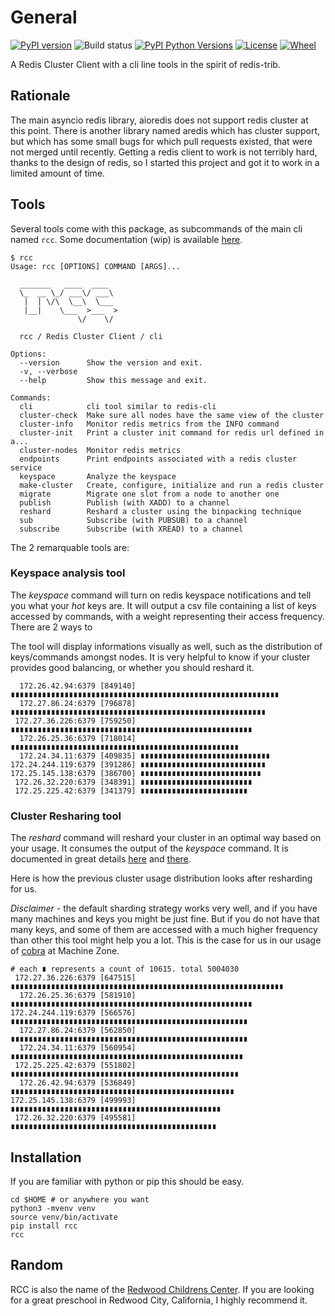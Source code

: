 # General

[![PyPI version](https://badge.fury.io/py/rcc.svg)](https://badge.fury.io/py/rcc)
![Build status](https://github.com/machinezone/rcc/workflows/unittest/badge.svg)
[![PyPI Python Versions](https://img.shields.io/pypi/pyversions/rcc.svg)](https://img.shields.io/pypi/pyversions/rcc)
[![License](https://img.shields.io/pypi/l/rcc.svg)](https://img.shields.io/pypi/l/rcc)
[![Wheel](https://img.shields.io/pypi/wheel/rcc.svg)](https://img.shields.io/pypi/wheel/rcc)

A Redis Cluster Client with a cli line tools in the spirit of redis-trib.

## Rationale

The main asyncio redis library, aioredis does not support redis cluster at this point. There is another library named aredis which has cluster support, but which has some small bugs for which pull requests existed, that were not merged until recently. Getting a redis client to work is not terribly hard, thanks to the design of redis, so I started this project and got it to work in a limited amount of time.

## Tools

Several tools come with this package, as subcommands of the main cli named `rcc`. Some documentation (wip) is available [here](https://machinezone.github.io/rcc/).

```
$ rcc
Usage: rcc [OPTIONS] COMMAND [ARGS]...

  _______   ____  ____
  \_  __ \_/ ___\/ ___\
   |  | \/\  \__\  \___
   |__|    \___  >___  >
               \/    \/

  rcc / Redis Cluster Client / cli

Options:
  --version      Show the version and exit.
  -v, --verbose
  --help         Show this message and exit.

Commands:
  cli            cli tool similar to redis-cli
  cluster-check  Make sure all nodes have the same view of the cluster
  cluster-info   Monitor redis metrics from the INFO command
  cluster-init   Print a cluster init command for redis url defined in a...
  cluster-nodes  Monitor redis metrics
  endpoints      Print endpoints associated with a redis cluster service
  keyspace       Analyze the keyspace
  make-cluster   Create, configure, initialize and run a redis cluster
  migrate        Migrate one slot from a node to another one
  publish        Publish (with XADD) to a channel
  reshard        Reshard a cluster using the binpacking technique
  sub            Subscribe (with PUBSUB) to a channel
  subscribe      Subscribe (with XREAD) to a channel
```

The 2 remarquable tools are:

### Keyspace analysis tool

The *keyspace* command will turn on redis keyspace notifications and tell you what your _hot_ keys are. It will output a csv file containing a list of keys accessed by commands, with a weight representing their access frequency. There are 2 ways to

The tool will display informations visually as well, such as the distribution of keys/commands amongst nodes. It is very helpful to know if your cluster provides good balancing, or whether you should reshard it.

```
  172.26.42.94:6379 [849140] ∎∎∎∎∎∎∎∎∎∎∎∎∎∎∎∎∎∎∎∎∎∎∎∎∎∎∎∎∎∎∎∎∎∎∎∎∎∎∎∎∎∎∎∎∎∎∎∎∎∎∎∎∎∎∎∎∎∎∎∎
  172.27.86.24:6379 [796878] ∎∎∎∎∎∎∎∎∎∎∎∎∎∎∎∎∎∎∎∎∎∎∎∎∎∎∎∎∎∎∎∎∎∎∎∎∎∎∎∎∎∎∎∎∎∎∎∎∎∎∎∎∎∎∎∎∎
 172.27.36.226:6379 [759250] ∎∎∎∎∎∎∎∎∎∎∎∎∎∎∎∎∎∎∎∎∎∎∎∎∎∎∎∎∎∎∎∎∎∎∎∎∎∎∎∎∎∎∎∎∎∎∎∎∎∎∎∎∎∎
  172.26.25.36:6379 [718014] ∎∎∎∎∎∎∎∎∎∎∎∎∎∎∎∎∎∎∎∎∎∎∎∎∎∎∎∎∎∎∎∎∎∎∎∎∎∎∎∎∎∎∎∎∎∎∎∎∎∎∎
  172.24.34.11:6379 [409835] ∎∎∎∎∎∎∎∎∎∎∎∎∎∎∎∎∎∎∎∎∎∎∎∎∎∎∎∎∎
172.24.244.119:6379 [391286] ∎∎∎∎∎∎∎∎∎∎∎∎∎∎∎∎∎∎∎∎∎∎∎∎∎∎∎∎
172.25.145.138:6379 [386700] ∎∎∎∎∎∎∎∎∎∎∎∎∎∎∎∎∎∎∎∎∎∎∎∎∎∎∎
 172.26.32.220:6379 [348391] ∎∎∎∎∎∎∎∎∎∎∎∎∎∎∎∎∎∎∎∎∎∎∎∎∎
 172.25.225.42:6379 [341379] ∎∎∎∎∎∎∎∎∎∎∎∎∎∎∎∎∎∎∎∎∎∎∎∎
```

### Cluster Resharing tool

The *reshard* command will reshard your cluster in an optimal way based on your usage. It consumes the output of the *keyspace* command. It is documented in great details [here](https://machinezone.github.io/rcc/binpacking/) and [there](https://machinezone.github.io/rcc/resharding/).

Here is how the previous cluster usage distribution looks after resharding for us.

*Disclaimer* - the default sharding strategy works very well, and if you have many machines and keys you might be just fine. But if you do not have that many keys, and some of them are accessed with a much higher frequency than other this tool might help you a lot. This is the case for us in our usage of [cobra](https://github.com/machinezone/cobra) at Machine Zone.

```
# each ∎ represents a count of 10615. total 5004030
 172.27.36.226:6379 [647515] ∎∎∎∎∎∎∎∎∎∎∎∎∎∎∎∎∎∎∎∎∎∎∎∎∎∎∎∎∎∎∎∎∎∎∎∎∎∎∎∎∎∎∎∎∎∎∎∎∎∎∎∎∎∎∎∎∎∎∎∎∎
  172.26.25.36:6379 [581910] ∎∎∎∎∎∎∎∎∎∎∎∎∎∎∎∎∎∎∎∎∎∎∎∎∎∎∎∎∎∎∎∎∎∎∎∎∎∎∎∎∎∎∎∎∎∎∎∎∎∎∎∎∎∎
172.24.244.119:6379 [566576] ∎∎∎∎∎∎∎∎∎∎∎∎∎∎∎∎∎∎∎∎∎∎∎∎∎∎∎∎∎∎∎∎∎∎∎∎∎∎∎∎∎∎∎∎∎∎∎∎∎∎∎∎∎
  172.27.86.24:6379 [562850] ∎∎∎∎∎∎∎∎∎∎∎∎∎∎∎∎∎∎∎∎∎∎∎∎∎∎∎∎∎∎∎∎∎∎∎∎∎∎∎∎∎∎∎∎∎∎∎∎∎∎∎∎∎
  172.24.34.11:6379 [560954] ∎∎∎∎∎∎∎∎∎∎∎∎∎∎∎∎∎∎∎∎∎∎∎∎∎∎∎∎∎∎∎∎∎∎∎∎∎∎∎∎∎∎∎∎∎∎∎∎∎∎∎∎
 172.25.225.42:6379 [551802] ∎∎∎∎∎∎∎∎∎∎∎∎∎∎∎∎∎∎∎∎∎∎∎∎∎∎∎∎∎∎∎∎∎∎∎∎∎∎∎∎∎∎∎∎∎∎∎∎∎∎∎
  172.26.42.94:6379 [536849] ∎∎∎∎∎∎∎∎∎∎∎∎∎∎∎∎∎∎∎∎∎∎∎∎∎∎∎∎∎∎∎∎∎∎∎∎∎∎∎∎∎∎∎∎∎∎∎∎∎∎
172.25.145.138:6379 [499993] ∎∎∎∎∎∎∎∎∎∎∎∎∎∎∎∎∎∎∎∎∎∎∎∎∎∎∎∎∎∎∎∎∎∎∎∎∎∎∎∎∎∎∎∎∎∎∎
 172.26.32.220:6379 [495581] ∎∎∎∎∎∎∎∎∎∎∎∎∎∎∎∎∎∎∎∎∎∎∎∎∎∎∎∎∎∎∎∎∎∎∎∎∎∎∎∎∎∎∎∎∎∎
```

## Installation

If you are familiar with python or pip this should be easy.

```
cd $HOME # or anywhere you want
python3 -mvenv venv
source venv/bin/activate
pip install rcc
rcc
```

## Random

RCC is also the name of the [Redwood Childrens Center](http://redwoodchildrenscenter.com/). If you are looking for a great preschool in Redwood City, California, I highly recommend it.

